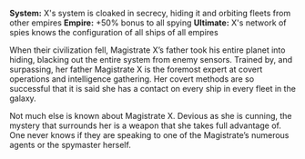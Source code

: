 **System:** X's system is cloaked in secrecy, hiding it and orbiting fleets from other empires
**Empire:** +50% bonus to all spying
**Ultimate:** X's network of spies knows the configuration of all ships of all empires

When their civilization fell, Magistrate X’s father took his entire planet into hiding, blacking out the entire system from enemy sensors.  Trained by, and surpassing, her father Magistrate X is the foremost expert at covert operations and intelligence gathering.  Her covert methods are so successful that it is said she has a contact on every ship in every fleet in the galaxy.

Not much else is known about Magistrate X.  Devious as she is cunning, the mystery that surrounds her is a weapon that she takes full advantage of.  One never knows if they are speaking to one of the Magistrate’s numerous agents or the spymaster herself.